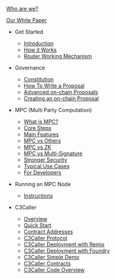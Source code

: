 
[Who are we?](/README.md)

[Our White Paper](/ContinuumDAO/WhitePaper.md)

* Get Started

  * [Introduction](/ContinuumDAO/Introduction.md)
  * [How it Works](/ContinuumDAO/HowItWorks.md)
  * [Router Working Mechanism](ContinuumDAO/RouterWorkingMechanism.md)

* Governance

  * [Constitution](/ContinuumDAO/Governance/Constitution.md)
  * [How To Write a Proposal](/ContinuumDAO/Governance/HowToWriteAProposal.md)
  * [Advanced on-chain Proposals](/ContinuumDAO/Governance/AdvancedProposals.md)
  * [Creating an on-chain Proposal](/ContinuumDAO/Governance/CreatingProposal.md)

* MPC (Multi Party Computation)

  * [What is MPC?](/ContinuumDAO/MPC/WhatIsMPC.md)
  * [Core Steps](/ContinuumDAO/MPC/CoreSteps.md)
  * [Main Features](/ContinuumDAO/MPC/MainFeatures.md)
  * [MPC vs Others](/ContinuumDAO/MPC/MPCvsOthers.md)
  * [MPC vs ZK](/ContinuumDAO/MPC/MPCvsZK.md)
  * [MPC vs Multi-Signature](/ContinuumDAO/MPC/MPCvsMultiSig.md)
  * [Stronger Security](/ContinuumDAO/MPC/StrongerSecurity.md)
  * [Typical Use Cases](/ContinuumDAO/MPC/TypicalUseCases.md)
  * [For Developers](/ContinuumDAO/MPC/ForDevelopers.md)

* Running an MPC Node

  * [Instructions](/ContinuumDAO/RunningInstructions/NodeRunningInstruction.md)

* C3Caller

  * [Overview](/ContinuumDAO/C3Caller/Overview.md)
  * [Quick Start](/ContinuumDAO/C3Caller/QuickStart.md)
  * [Contract Addresses](/ContinuumDAO/C3Caller/ContractAddresses.md)
  * [C3Caller Protocol](/ContinuumDAO/C3Caller/C3CallerProtocol.md)
  * [C3Caller Deployment with Remix](/ContinuumDAO/C3Caller/C3CallerTest.md)
  - [C3Caller Deployment with Foundry](/ContinuumDAO/C3Caller/C3CallerFoundry.md)
  * [C3Caller Simple Demo](/ContinuumDAO/C3Caller/C3CallerDemo.md)
  * [C3Caller Contracts](/ContinuumDAO/C3Caller/ContractAddresses.md)

  - [C3Caller Code Overview]()
